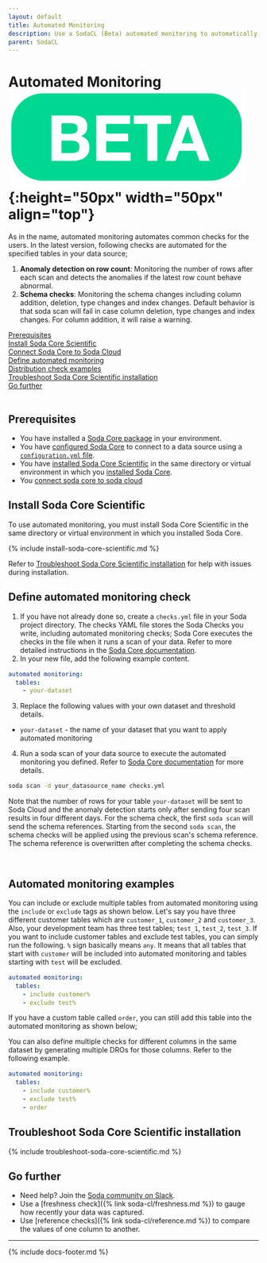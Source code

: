 ```yaml
---
layout: default
title: Automated Monitoring
description: Use a SodaCL (Beta) automated monitoring to automatically check the row count anomalies and schema checks
parent: SodaCL
---
```


# Automated Monitoring![beta](/assets/images/beta.png){:height="50px" width="50px" align="top"}

As in the name, automated monitoring automates common checks for the users. In the latest version, following checks are automated for the specified tables in your data source;

1. **Anomaly detection on row count**: Monitoring the number of rows after each scan and detects the anomalies if the latest row count behave abnormal.
2. **Schema checks**: Monitoring the schema changes including column addition, deletion, type changes and index changes. Default behavior is that soda scan will fail in case column deletion, type changes and index changes. For column addition, it will raise a warning.


[Prerequisites](#prerequisites)<br />
[Install Soda Core Scientific](#install-soda-core-scientific)<br />
[Connect Soda Core to Soda Cloud](#connect-soda-core-to-soda-cloud)<br />
[Define automated monitoring](#define-automated-monitoring)<br />
[Distribution check examples](#distribution-check-examples)<br />
[Troubleshoot Soda Core Scientific installation](#troubleshoot-soda-core-scientific-installation)<br />
[Go further](#go-further) <br />
<br />

## Prerequisites
* You have installed a <a href="https://docs.soda.io/soda-core/get-started.html#requirements" target="_blank">Soda Core package</a> in your environment.
* You have <a href="https://docs.soda.io/soda-core/configure.html" target="_blank">configured Soda Core</a> to connect to a data source using a <a href="https://docs.soda.io/soda-core/first-scan.html#the-configuration-yaml-file" target="_blank">`configuration.yml` file</a>. 
* You have [installed Soda Core Scientific](#install-soda-core-scientific) in the same directory or virtual environment in which you <a href="https://docs.soda.io/soda-core/get-started.html#requirements" target="_blank">installed Soda Core</a>.
* You <a href="https://docs.soda.io/soda-core/configure.html#connect-soda-core-to-soda-cloud" target="_blank">connect soda core to soda cloud</a>

## Install Soda Core Scientific

To use automated monitoring, you must install Soda Core Scientific in the same directory or virtual environment in which you installed Soda Core.

{% include install-soda-core-scientific.md %}

Refer to [Troubleshoot Soda Core Scientific installation](#troubleshoot-soda-core-scientific-installation) for help with issues during installation.



## Define automated monitoring check

1. If you have not already done so, create a `checks.yml` file in your Soda project directory. The checks YAML file stores the Soda Checks you write, including automated monitoring checks; Soda Core executes the checks in the file when it runs a scan of your data. Refer to more detailed instructions in the <a href="https://docs.soda.io/soda-core/first-scan.html#the-checks-yaml-file" target="_blank">Soda Core documentation</a>.
2. In your new file, add the following example content.
```yaml
automated monitoring:
  tables:
    - your-dataset
```
3. Replace the following values with your own dataset and threshold details.
* `your-dataset` - the name of your dataset that you want to apply automated monitoring

4. Run a soda scan of your data source to execute the automated monitoring you defined. Refer to <a href ="https://docs.soda.io/soda-core/first-scan.html#run-a-scan" target="_blank">Soda Core documentation</a> for more details.
```bash
soda scan -d your_datasource_name checks.yml 
```
Note that the number of rows for your table  `your-dataset` will be sent to Soda Cloud and the anomaly detection starts only after sending four scan results in four different days. For the schema check, the first `soda scan` will send the schema references. Starting from the second `soda scan`, the schema checks will be applied using the previous scan's schema reference. The schema reference is overwritten after completing the schema checks.

<br />

## Automated monitoring examples

You can include or exclude multiple tables from automated monitoring using the `include` or `exclude` tags as shown below. Let's say you have three different customer tables which are
`customer_1`, `customer_2` and `customer_3`. Also, your development team has three test tables; `test_1`, `test_2`, `test_3`. If you want to include customer tables and exclude test tables, you can simply run the following. `%` sign basically means `any`. It means that all tables that start with `customer` will be included into automated monitoring and tables starting with `test` will be excluded.

```yaml
automated monitoring:
  tables:
    - include customer%
    - exclude test%
```

If you have a custom table called `order`, you can still add this table into the automated monitoring as shown below;

You can also define multiple checks for different columns in the same dataset by generating multiple DROs for those columns. Refer to the following example.

```yaml
automated monitoring:
  tables:
    - include customer%
    - exclude test%
    - order
```

## Troubleshoot Soda Core Scientific installation

{% include troubleshoot-soda-core-scientific.md %}


## Go further

* Need help? Join the <a href="http://community.soda.io/slack" target="_blank"> Soda community on Slack</a>.
* Use a [freshness check]({% link soda-cl/freshness.md %}) to gauge how recently your data was captured.
* Use [reference checks]({% link soda-cl/reference.md %}) to compare the values of one column to another.

---
{% include docs-footer.md %}
